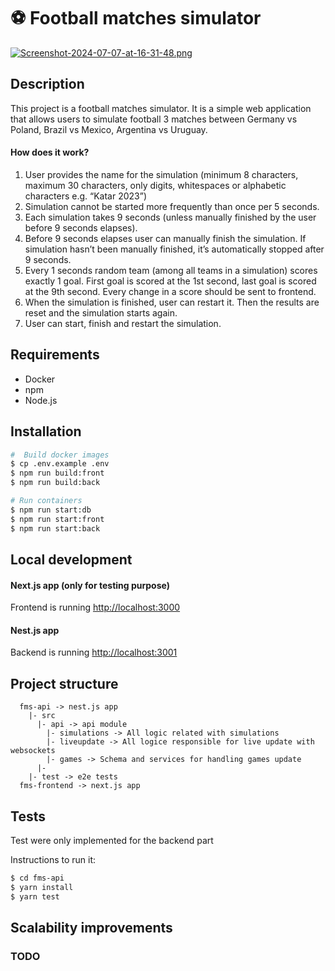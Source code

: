 # ⚽ Football matches simulator

[![Screenshot-2024-07-07-at-16-31-48.png](https://i.postimg.cc/wBXVQZQ6/Screenshot-2024-07-07-at-16-31-48.png)](https://postimg.cc/06ND8t43)

## Description
This project is a football matches simulator. It is a simple web application that allows users to simulate football 3 matches between Germany vs Poland, Brazil vs Mexico, Argentina vs Uruguay.

#### How does it work?
1. User provides the name for the simulation (minimum 8 characters, maximum 30
characters, only digits, whitespaces or alphabetic characters e.g. “Katar 2023”)
2. Simulation cannot be started more frequently than once per 5 seconds.
3. Each simulation takes 9 seconds (unless manually finished by the user before 9 seconds elapses).
4. Before 9 seconds elapses user can manually finish the simulation. If simulation hasn’t been manually finished, it’s automatically stopped after 9 seconds.
5. Every 1 seconds random team (among all teams in a simulation) scores exactly 1 goal. First goal is scored at the 1st second, last goal is scored at the 9th second. Every change in a score should be sent to frontend.
6. When the simulation is finished, user can restart it. Then the results are reset and the simulation starts again.
7. User can start, finish and restart the simulation.


## Requirements

- Docker
- npm
- Node.js


## Installation
```bash
#  Build docker images
$ cp .env.example .env
$ npm run build:front
$ npm run build:back

# Run containers
$ npm run start:db
$ npm run start:front
$ npm run start:back
```

## Local development
#### Next.js app (only for testing purpose)
Frontend is running [http://localhost:3000](http://localhost:3000)

#### Nest.js app
Backend is running [http://localhost:3001](http://localhost:3001)

## Project structure
```
  fms-api -> nest.js app
    |- src
      |- api -> api module
        |- simulations -> All logic related with simulations
        |- liveupdate -> All logice responsible for live update with websockets
        |- games -> Schema and services for handling games update
      |- 
    |- test -> e2e tests 
  fms-frontend -> next.js app
```

## Tests
Test were only implemented for the backend part

Instructions to run it:
```bash
$ cd fms-api
$ yarn install
$ yarn test
```

## Scalability improvements

### TODO
